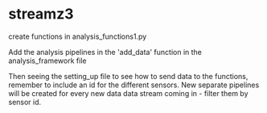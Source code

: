 # streamz3

create functions in analysis_functions1.py

Add the analysis pipelines in the 'add_data' function in the analysis_framework file

Then seeing the setting_up file to see how to send data to the functions, remember to include an id for the different sensors. New separate pipelines will be created for every new data data stream coming in - filter them by sensor id.
